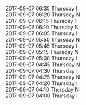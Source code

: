 2017-09-07 06:35 Thursday  I  
2017-09-07 06:20 Thursday  N  
2017-09-07 06:15 Thursday  I  
2017-09-07 06:10 Thursday  N  
2017-09-07 06:05 Thursday  I  
2017-09-07 05:50 Thursday  N  
2017-09-07 05:45 Thursday  I  
2017-09-07 05:15 Thursday  N  
2017-09-07 05:00 Thursday  I  
2017-09-07 04:45 Thursday  N  
2017-09-07 04:30 Thursday  I  
2017-09-07 04:25 Thursday  N  
2017-09-07 04:20 Thursday  I  
2017-09-07 04:10 Thursday  N  
2017-09-07 04:00 Thursday  I  

